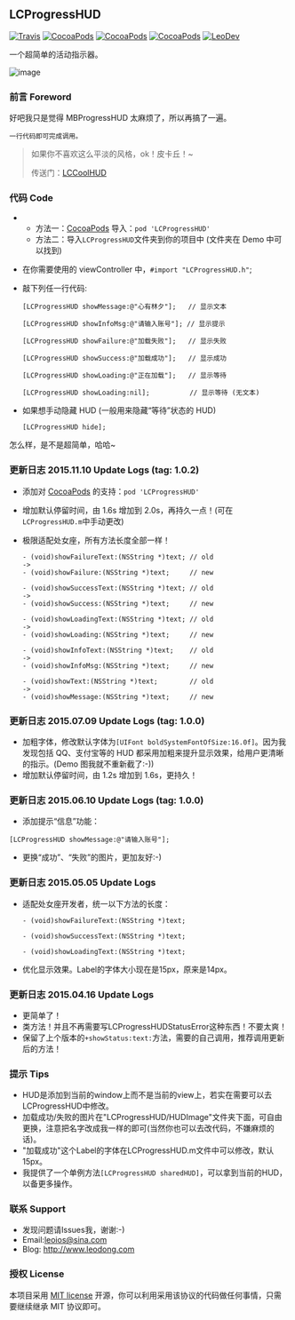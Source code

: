 ## LCProgressHUD

[![Travis](https://img.shields.io/travis/LeoiOS/LCProgressHUD.svg?style=flat)](https://travis-ci.org/LeoiOS/LCProgressHUD)
[![CocoaPods](https://img.shields.io/cocoapods/v/LCProgressHUD.svg)](http://cocoadocs.org/docsets/LCProgressHUD)
[![CocoaPods](https://img.shields.io/cocoapods/l/LCProgressHUD.svg)](https://raw.githubusercontent.com/LeoiOS/LCProgressHUD/master/LICENSE)
[![CocoaPods](https://img.shields.io/cocoapods/p/LCProgressHUD.svg)](http://cocoadocs.org/docsets/LCProgressHUD)
[![LeoDev](https://img.shields.io/badge/blog-LeoDev.me-brightgreen.svg)](http://leodev.me)

一个超简单的活动指示器。

![image](https://github.com/LeoiOS/LCProgressHUD/blob/master/HUDemo.gif)


### 前言 Foreword
好吧我只是觉得 MBProgressHUD 太麻烦了，所以再搞了一遍。

  ```
  一行代码即可完成调用。
  ```
> 如果你不喜欢这么平淡的风格，ok！皮卡丘！~ 
> 
> 传送门：[LCCoolHUD](https://github.com/LeoiOS/LCCoolHUD)



### 代码 Code
* 
  - 方法一：[CocoaPods](https://cocoapods.org/) 导入：`pod 'LCProgressHUD'`
  - 方法二：导入`LCProgressHUD`文件夹到你的项目中 (文件夹在 Demo 中可以找到)
* 在你需要使用的 viewController 中，`#import "LCProgressHUD.h"`;
* 敲下列任一行代码:

  ```objc
  [LCProgressHUD showMessage:@"心有林夕"];   // 显示文本
  
  [LCProgressHUD showInfoMsg:@"请输入账号"]; // 显示提示
  
  [LCProgressHUD showFailure:@"加载失败"];   // 显示失败
  
  [LCProgressHUD showSuccess:@"加载成功"];   // 显示成功
  
  [LCProgressHUD showLoading:@"正在加载"];   // 显示等待
  
  [LCProgressHUD showLoading:nil];          // 显示等待 (无文本)
  ```

* 如果想手动隐藏 HUD (一般用来隐藏“等待”状态的 HUD)
  
  ```objc
  [LCProgressHUD hide];
  ```

怎么样，是不是超简单，哈哈~


### 更新日志 2015.11.10 Update Logs (tag: 1.0.2)
* 添加对 [CocoaPods](https://cocoapods.org/) 的支持：`pod 'LCProgressHUD'`
* 增加默认停留时间，由 1.6s 增加到 2.0s，再持久一点！(可在`LCProgressHUD.m`中手动更改)
* 极限适配处女座，所有方法长度全部一样！

  ```objc
  - (void)showFailureText:(NSString *)text; // old
  ->
  - (void)showFailure:(NSString *)text;     // new
  
  - (void)showSuccessText:(NSString *)text; // old
  ->
  - (void)showSuccess:(NSString *)text;     // new
  
  - (void)showLoadingText:(NSString *)text; // old
  ->
  - (void)showLoading:(NSString *)text;     // new
  
  - (void)showInfoText:(NSString *)text;    // old
  ->
  - (void)showInfoMsg:(NSString *)text;     // new
  
  - (void)showText:(NSString *)text;        // old
  ->
  - (void)showMessage:(NSString *)text;     // new
  
  ```


### 更新日志 2015.07.09 Update Logs (tag: 1.0.0)
* 加粗字体，修改默认字体为`[UIFont boldSystemFontOfSize:16.0f]`。因为我发现包括 QQ、支付宝等的 HUD 都采用加粗来提升显示效果，给用户更清晰的指示。(Demo 图我就不重新截了:-))
* 增加默认停留时间，由 1.2s 增加到 1.6s，更持久！


### 更新日志 2015.06.10 Update Logs (tag: 1.0.0)
* 添加提示“信息”功能：
````objc
[LCProgressHUD showMessage:@"请输入账号"];
````
* 更换“成功”、“失败”的图片，更加友好:-)

### 更新日志 2015.05.05 Update Logs
* 适配处女座开发者，统一以下方法的长度：
  
  ```objc
  - (void)showFailureText:(NSString *)text;
  
  - (void)showSuccessText:(NSString *)text;
  
  - (void)showLoadingText:(NSString *)text;
  ```
  
* 优化显示效果。Label的字体大小现在是15px，原来是14px。

### 更新日志 2015.04.16 Update Logs
* 更简单了！
* 类方法！并且不再需要写LCProgressHUDStatusError这种东西！不要太爽！
* 保留了上个版本的`+showStatus:text:`方法，需要的自己调用，推荐调用更新后的方法！

### 提示 Tips 
* HUD是添加到当前的window上而不是当前的view上，若实在需要可以去LCProgressHUD中修改。
* 加载成功/失败的图片在"LCProgressHUD/HUDImage"文件夹下面，可自由更换，注意把名字改成我一样的即可(当然你也可以去改代码，不嫌麻烦的话)。
* "加载成功"这个Label的字体在LCProgressHUD.m文件中可以修改，默认15px。
* 我提供了一个单例方法`[LCProgressHUD sharedHUD]`，可以拿到当前的HUD，以备更多操作。


### 联系 Support
* 发现问题请Issues我，谢谢:-)
* Email:leoios@sina.com
* Blog: http://www.leodong.com


### 授权 License
本项目采用 [MIT license](http://opensource.org/licenses/MIT) 开源，你可以利用采用该协议的代码做任何事情，只需要继续继承 MIT 协议即可。
